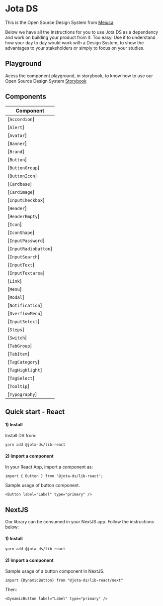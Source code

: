 # Jota DS

This is the Open Source Design System from [Meiuca](https://meiuca.co/)

Below we have all the instructions for you to use Jota DS as a dependency and work on building your product from it. Too easy. Use it to understand how your day to day would work with a Design System, to show the advantages to your stakeholders or simply to focus on your studies.

## Playground

Acess the component playground, in storybook, to know how to use our Open Source Design System [Storybook](https://storybook.jota.meiuca.co/)

## Components

| Component
| ----------
| [`Accordion`]
| [`Alert`]
| [`Avatar`]
| [`Banner`]
| [`Brand`]
| [`Button`]
| [`ButtonGroup`]
| [`ButtonIcon`]
| [`Cardbase`]
| [`Cardimage`]
| [`InputCheckbox`]
| [`Header`]
| [`HeaderEmpty`]
| [`Icon`]
| [`IconShape`]
| [`InputPassword`]
| [`InputRadiobutton`]
| [`InputSearch`]
| [`InputText`]
| [`InputTextarea`]
| [`Link`]
| [`Menu`]
| [`Modal`]
| [`Notification`]
| [`OverflowMenu`]
| [`InputSelect`]
| [`Steps`]
| [`Switch`]
| [`TabGroup`]
| [`TabItem`]
| [`TagCategory`]
| [`TagHighlight`]
| [`TagSelect`]
| [`Tooltip`]
| [`Typography`]

## Quick start - React

#### 1) Install

Install DS from:

```sh
yarn add @jota-ds/lib-react
```


#### 2) Import a component

In your React App, import a component as:

```
import { Button } from '@jota-ds/lib-react';
```

Sample usage of button component.

```
<Button label="Label" type="primary" />
```

## NextJS

Our library can be consumed in your NextJS app. Follow the instructions below:

#### 1) Install

```sh
yarn add @jota-ds/lib-react
```

#### 2) Import a component

Sample usage of a button component in NextJS.

```
import {DynamicButton} from "@jota-ds/lib-react/next"
```

Then:

```
<DynamicButton label="Label" type="primary" />
```